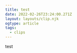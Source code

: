 ```yaml
---
title: test
date: 2022-02-26T23:24:00.271Z
layout: layouts/clip.njk
ogtype: article
tags:
  - clips
---
```

test
